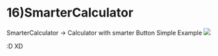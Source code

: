 # 16)SmarterCalculator

SmarterCalculator -> Calculator with smarter Button
Simple Example
![](SimulatorScreen)

:D   XD
